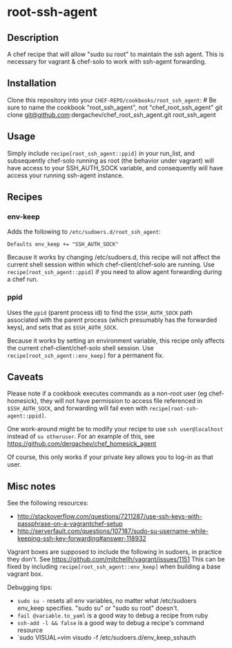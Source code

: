 # root-ssh-agent

## Description

A chef recipe that will allow "sudo su root" to maintain the ssh agent.
This is necessary for vagrant & chef-solo to work with ssh-agent forwarding.

## Installation

Clone this repository into your `CHEF-REPO/cookbooks/root_ssh_agent`:
    # Be sure to name the cookbook "root_ssh_agent", not "chef_root_ssh_agent"
    git clone git@github.com:dergachev/chef_root_ssh_agent.git root_ssh_agent

## Usage

Simply include `recipe[root_ssh_agent::ppid]` in your run\_list, and
subsequently chef-solo running as root (the behavior under vagrant) will have
access to your SSH_AUTH_SOCK variable, and consequently will have access your
running ssh-agent instance.

## Recipes

### env-keep

Adds the following to `/etc/sudoers.d/root_ssh_agent`: 

    Defaults env_keep += "SSH_AUTH_SOCK"

Because it works by changing /etc/sudoers.d, this recipe will not affect the
current shell session within which chef-client/chef-solo are running. Use
`recipe[root_ssh_agent::ppid]` if you need to allow agent forwarding during a
chef run.

### ppid

Uses the `ppid` (parent process id) to find the `$SSH_AUTH_SOCK` path
associated with the parent process (which presumably has the forwarded keys),
and sets that as `$SSH_AUTH_SOCK`.

Because it works by setting an environment variable, this recipe only affects
the current chef-client/chef-solo shell session. Use
`recipe[root_ssh_agent::env_keep]` for a permanent fix.

## Caveats

Please note if a cookbook executes commands as a non-root user (eg
chef-homesick), they will not have permission to access file referenced in
`$SSH_AUTH_SOCK`, and forwarding will fail even with
`recipe[root-ssh-agent::ppid]`. 

One work-around might be to modify your recipe to use `ssh user@localhost`
instead of `su otheruser`. For an example of this, see
https://github.com/dergachev/chef_homesick_agent

Of course, this only works if your private key allows you to log-in as that
user.

## Misc notes

See the following resources:
* http://stackoverflow.com/questions/7211287/use-ssh-keys-with-passphrase-on-a-vagrantchef-setup
* http://serverfault.com/questions/107187/sudo-su-username-while-keeping-ssh-key-forwarding#answer-118932

Vagrant boxes are supposed to include the following in sudoers, in practice they don't.
See https://github.com/mitchellh/vagrant/issues/1151
This can be fixed by including `recipe[root_ssh_agent::env_keep]` when building a base vagrant box.

Debugging tips: 
* `sudo su -` resets all env variables, no matter what /etc/sudoers env_keep specifies. "sudo su" or "sudo su root" doesn't.
* `fail @variable.to_yaml` is a good way to debug a recipe from ruby
* `ssh-add -l && false` is a good way to debug a recipe's command resource
* `sudo VISUAL=vim visudo -f /etc/sudoers.d/env_keep_sshauth
